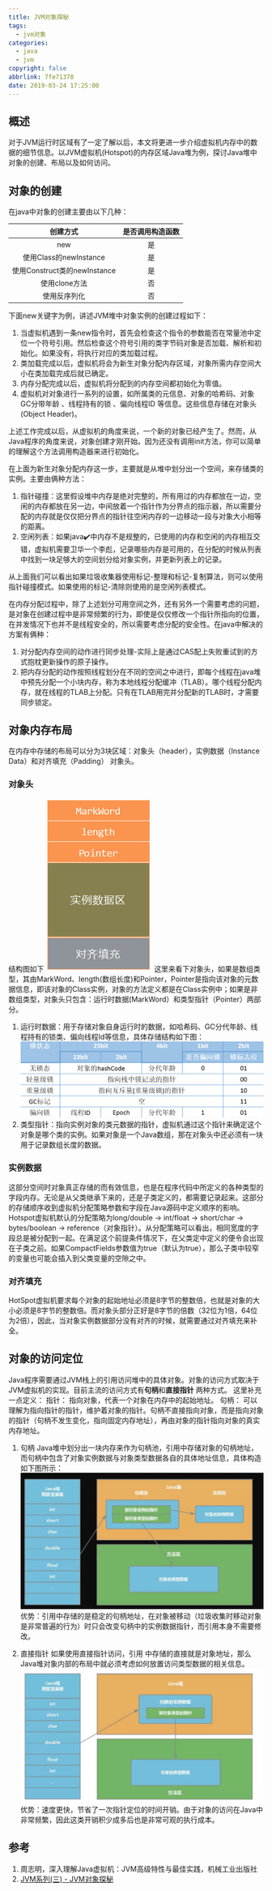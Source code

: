 ```yaml
---
title: JVM对象探秘
tags:
  - jvm对象
categories:
  - java
  - jvm
copyright: false
abbrlink: 7fe71378
date: 2019-03-24 17:25:00
---
```

## 概述
对于JVM运行时区域有了一定了解以后，本文将更进一步介绍虚拟机内存中的数据的细节信息。以JVM虚拟机(Hotspot)的内存区域Java堆为例，探讨Java堆中对象的创建、布局以及如何访问。
<!-- more -->
## 对象的创建
在java中对象的创建主要由以下几种：

|           创建方式           | 是否调用构造函数 |
|:----------------------------:|:---------------:|
|             new              |        是        |
|    使用Class的newInstance    |        是        |
| 使用Construct类的newInstance |        是        |
|        使用clone方法         |        否        |
|         使用反序列化         |        否        |

下面new关键字为例，讲述JVM堆中对象实例的创建过程如下：
1. 当虚拟机遇到一条new指令时，首先会检查这个指令的参数能否在常量池中定位一个符号引用。然后检查这个符号引用的类字节码对象是否加载、解析和初始化。如果没有，将执行对应的类加载过程。
2. 类加载完成以后，虚拟机将会为新生对象分配内存区域，对象所需内存空间大小在类加载完成后就已确定。
3. 内存分配完成以后，虚拟机将分配到的内存空间都初始化为零值。
4. 虚拟机对对象进行一系列的设置，如所属类的元信息、对象的哈希码、对象GC分带年龄 、线程持有的锁 、偏向线程ID 等信息。这些信息存储在对象头 (Object Header)。

上述工作完成以后，从虚拟机的角度来说，一个新的对象已经产生了。然而，从Java程序的角度来说，对象创建才刚开始。因为还没有调用init方法，你可以简单的理解这个方法调用构造器来进行初始化。

在上面为新生对象分配内存这一步，主要就是从堆中划分出一个空间，来存储类的实例。主要由俩种方法：
1. 指针碰撞：这里假设堆中内存是绝对完整的，所有用过的内存都放在一边，空闲的内存都放在另一边，中间放着一个指针作为分界点的指示器，所以需要分配的内存就是仅仅把分界点的指针往空闲内存的一边移动一段与对象大小相等的距离。
2. 空闲列表：如果java✔️中内存不是规整的，已使用的内存和空闲的内存相互交错，虚拟机需要卫华一个李彪，记录哪些内存是可用的，在分配的时候从列表中找到一块足够大的空间划分给对象实例，并更新列表上的记录。

从上面我们可以看出如果垃圾收集器使用标记-整理和标记-复制算法，则可以使用指针碰撞模式。如果使用的标记-清除则使用的是空闲列表模式。

在内存分配过程中，除了上述划分可用空间之外，还有另外一个需要考虑的问题，是对象在创建过程中是非常频繁的行为，即使是仅仅修改一个指针所指向的位置，在并发情况下也并不是线程安全的，所以需要考虑分配的安全性。在java中解决的方案有俩种：
1. 对分配内存空间的动作进行同步处理-实际上是通过CAS配上失败重试到的方式抱枕更新操作的原子操作。
2. 把内存分配的动作按照线程划分在不同的空间之中进行，即每个线程在java堆中预先分配一个小块内存，称为本地线程分配缓冲（TLAB）。哪个线程分配内存，就在线程的TLAB上分配。只有在TLAB用完并分配新的TLAB时，才需要同步锁定。

## 对象内存布局
在内存中存储的布局可以分为3块区域：对象头（header），实例数据（Instance Data）和对齐填充（Padding）
对象头。
### 对象头
结构图如下
![1517815118540](/images/1517815118540.png)
这里来看下对象头，如果是数组类型，其由MarkWord、length(数组长度)和Pointer，Pointer是指向该对象的元数据信息，即该对象的Class实例，对象的方法定义都是在Class实例中；如果是非数组类型，对象头只包含：运行时数据(MarkWord）和类型指针（Pointer）两部分。
1. 运行时数据：用于存储对象自身运行时的数据，如哈希码、GC分代年龄、线程持有的锁类、偏向线程Id等信息，具体存储结构如下图：
   ![1517451612357](/images/1517451612357.png)
2. 类型指针：指向实例对象的类元数据的指针，虚拟机通过这个指针来确定这个对象是哪个类的实例。如果对象是一个Java数组，那在对象头中还必须有一块用于记录数组长度的数据。

### 实例数据
这部分空间时对象真正存储的而有效信息，也是在程序代码中所定义的各种类型的字段内存。无论是从父类继承下来的，还是子类定义的，都需要记录起来。这部分的存储顺序收到虚拟机分配策略参数和字段在Java源码中定义顺序的影响。Hotspot虚拟机默认的分配策略为long/double -> int/float -> short/char -> bytes/boolean -> reference（对象指针）。从分配策略可以看出，相同宽度的字段总是被分配到一起。在满足这个前提条件情况下，在父类定中定义的便令会出现在子类之前。如果CompactFields参数值为true（默认为true），那么子类中较窄的变量也可能会插入到父类变量的空隙之中。
### 对齐填充
HotSpot虚拟机要求每个对象的起始地址必须是8字节的整数倍，也就是对象的大小必须是8字节的整数倍。而对象头部分正好是8字节的倍数（32位为1倍，64位为2倍），因此，当对象实例数据部分没有对齐的时候，就需要通过对齐填充来补全。
## 对象的访问定位
Java程序需要通过JVM栈上的引用访问堆中的具体对象。对象的访问方式取决于JVM虚拟机的实现。目前主流的访问方式有**句柄**和**直接指针** 两种方式。
这里补充一点定义：
指针： 指向对象，代表一个对象在内存中的起始地址。 
句柄： 可以理解为指向指针的指针，维护着对象的指针。句柄不直接指向对象，而是指向对象的指针（句柄不发生变化，指向固定内存地址），再由对象的指针指向对象的真实内存地址。

1. 句柄
Java堆中划分出一块内存来作为句柄池，引用中存储对象的句柄地址，而句柄中包含了对象实例数据与对象类型数据各自的具体地址信息，具体构造如下图所示：
![Xnip2019-03-25_22-34-10](/images/Xnip2019-03-25_22-34-10.jpg)
优势：引用中存储的是稳定的句柄地址，在对象被移动（垃圾收集时移动对象是非常普遍的行为）时只会改变句柄中的实例数据指针，而引用本身不需要修改。

2. 直接指针
   如果使用直接指针访问，引用 中存储的直接就是对象地址，那么Java堆对象内部的布局中就必须考虑如何放置访问类型数据的相关信息。
   ![Xnip2019-03-25_22-36-16](/images/Xnip2019-03-25_22-36-16.jpg)
   优势：速度更快，节省了一次指针定位的时间开销。由于对象的访问在Java中非常频繁，因此这类开销积少成多后也是非常可观的执行成本。
## 参考
1. 周志明，深入理解Java虚拟机：JVM高级特性与最佳实践，机械工业出版社
2. [JVM系列(三) - JVM对象探秘](https://juejin.im/post/5b4dea2c6fb9a04fbb1118f9#heading-11)